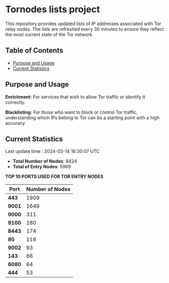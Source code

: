 # Tornodes lists project

This repository provides updated lists of IP addresses associated with Tor relay nodes. The lists are refreshed every 30 minutes to ensure they reflect the most current state of the Tor network.

## Table of Contents

- [Purpose and Usage](#purpose-and-usage)
- [Current Statistics](#current-statistics)


## Purpose and Usage

**Enrichment**: For services that wish to allow Tor traffic or identify it correctly.

**Blacklisting**: For those who want to block or control Tor traffic, understanding which IPs belong to Tor can be a starting point with a high accuracy.

## Current Statistics

Last update time : 2024-03-14 16:30:07 UTC

- **Total Number of Nodes**: 8424
- **Total of Entry Nodes**: 5969

**TOP 10 PORTS USED FOR TOR ENTRY NODES**

| **Port** | **Number of Nodes** |
|------|-----------------|
| **443**   | 1909  |
| **9001**   | 1649  |
| **9000**   | 311  |
| **9100**   | 280  |
| **8443**   | 174  |
| **80**   | 116  |
| **9002**   | 93  |
| **143**   | 66  |
| **8080**   | 64  |
| **444**   | 53  |

